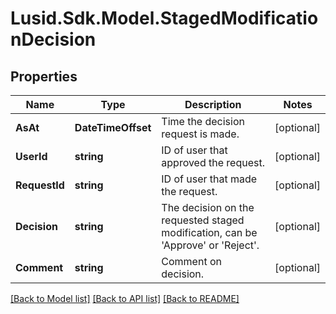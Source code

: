 # Lusid.Sdk.Model.StagedModificationDecision

## Properties

Name | Type | Description | Notes
------------ | ------------- | ------------- | -------------
**AsAt** | **DateTimeOffset** | Time the decision request is made. | [optional] 
**UserId** | **string** | ID of user that approved the request. | [optional] 
**RequestId** | **string** | ID of user that made the request. | [optional] 
**Decision** | **string** | The decision on the requested staged modification, can be &#39;Approve&#39; or &#39;Reject&#39;. | [optional] 
**Comment** | **string** | Comment on decision. | [optional] 

[[Back to Model list]](../README.md#documentation-for-models) [[Back to API list]](../README.md#documentation-for-api-endpoints) [[Back to README]](../README.md)

